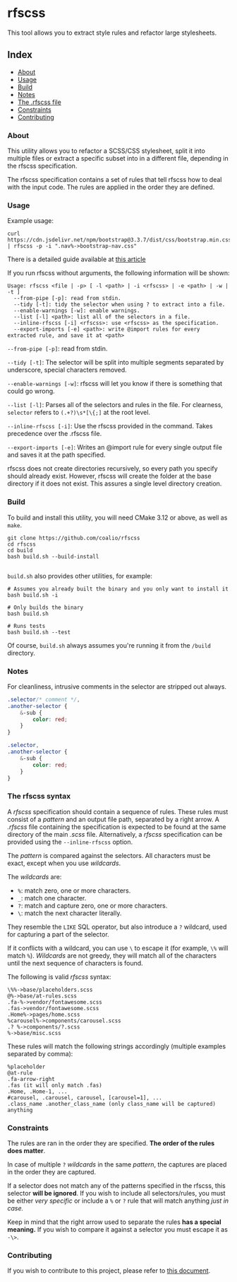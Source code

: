 # rfscss

This tool allows you to extract style rules and refactor large stylesheets.

## Index

-   <a href="#about">About</a>
-   <a href="#usage">Usage</a>
-   <a href="#build">Build</a>
-   <a href="#notes">Notes</a>
-   <a href="#rfscss_file">The .rfscss file</a>
-   <a href="#constraints">Constraints</a>
-   <a href="#contributing">Contributing</a>

<h3 id="about">About</h3>

This utility allows you to refactor a SCSS/CSS stylesheet, split it into multiple files or extract a specific subset into in a different file, depending in the rfscss specification.

The rfscss specification contains a set of rules that tell rfscss how to deal with the input code. The rules are applied in the order they are defined.

<h3 id="usage">Usage</h3>

Example usage:

```
curl https://cdn.jsdelivr.net/npm/bootstrap@3.3.7/dist/css/bootstrap.min.css | rfscss -p -i ".nav%->bootstrap-nav.css"
```

There is a detailed guide available at <a href="https://coals.live/blog/refactor-large-scss-into-multiple-files">this article</a>

If you run rfscss without arguments, the following information will be shown:

```
Usage: rfscss <file | -p> [ -l <path> | -i <rfscss> | -e <path> | -w | -t ]
  --from-pipe [-p]: read from stdin.
  --tidy [-t]: tidy the selector when using ? to extract into a file.
  --enable-warnings [-w]: enable warnings.
  --list [-l] <path>: list all of the selectors in a file.
  --inline-rfscss [-i] <rfscss>: use <rfscss> as the specification.
  --export-imports [-e] <path>: write @import rules for every extracted rule, and save it at <path>
```

`--from-pipe [-p]`: read from stdin.

`--tidy [-t]`: The selector will be split into multiple segments separated by underscore, special characters removed.

`--enable-warnings [-w]`: rfscss will let you know if there is something that could go wrong.

`--list [-l]`: Parses all of the selectors and rules in the file. For clearness, `selector` refers to `(.+?)\s*[\{;]` at the root level.

`--inline-rfscss [-i]`: Use the rfscss provided in the command. Takes precedence over the .rfscss file.

`--export-imports [-e]`: Writes an @import rule for every single output file and saves it at the path specified.

rfscss does not create directories recursively, so every path you specify should already exist. However, rfscss will create the folder at the base directory if it does not exist. This assures a single level directory creation.

<h3 id="build">Build</h3>

To build and install this utility, you will need CMake 3.12 or above, as well as `make`.

```
git clone https://github.com/coalio/rfscss
cd rfscss
cd build
bash build.sh --build-install


```

`build.sh` also provides other utilities, for example:

```
# Assumes you already built the binary and you only want to install it
bash build.sh -i

# Only builds the binary
bash build.sh

# Runs tests
bash build.sh --test
```

Of course, `build.sh` always assumes you're running it from the `/build` directory.

<h3 id="notes">Notes</h3>

For cleanliness, intrusive comments in the selector are stripped out always.

```scss
.selector/* comment */,
.another-selector {
    &-sub {
        color: red;
    }
}

.selector,
.another-selector {
    &-sub {
        color: red;
    }
}
```

<h3 id="rfscss_file">The rfscss syntax</h3>

A _rfscss_ specification should contain a sequence of rules. These rules must consist of a _pattern_ and an output file path, separated by a right arrow. A _.rfscss_ file containing the specification is expected to be found at the same directory of the main _.scss_ file. Alternatively, a _rfscss_ specification can be provided using the `--inline-rfscss` option.

The _pattern_ is compared against the selectors. All characters must be exact, except when you use _wildcards_.

The _wildcards_ are:

-   `%`: match zero, one or more characters.
-   `_`: match one character.
-   `?`: match and capture zero, one or more characters.
-   `\`: match the next character literally.

They resemble the `LIKE` SQL operator, but also introduce a `?` wildcard, used for capturing a part of the selector.

If it conflicts with a wildcard, you can use `\` to escape it (for example, `\%` will match `%`).
_Wildcards_ are not greedy, they will match all of the characters until the next sequence of characters is found.

The following is valid _rfscss_ syntax:

```
\%%->base/placeholders.scss
@%->base/at-rules.scss
.fa-%->vendor/fontawesome.scss
.fas->vendor/fontawesome.scss
.Home%->pages/home.scss
%carousel%->components/carousel.scss
.? %->components/?.scss
%->base/misc.scss
```

These rules will match the following strings accordingly (multiple examples separated by comma):

```
%placeholder
@at-rule
.fa-arrow-right
.fas (it will only match .fas)
.Home, .Home-1, ...
#carousel, .carousel, carousel, [carousel=1], ...
.class_name .another_class_name (only class_name will be captured)
anything
```

<h3 id="constraints">Constraints</h3>

The rules are ran in the order they are specified. **The order of the rules does matter**.

In case of multiple `?` _wildcards_ in the same _pattern_, the captures are placed in the order they are captured.

If a selector does not match any of the patterns specified in the rfscss, this selector **will be ignored**. If you wish to include all selectors/rules, you must be either _very specific_ or include a `%` or `?` rule that will match anything _just in case._

Keep in mind that the right arrow used to separate the rules **has a special meaning.** If you wish to compare it against a selector you must escape it as `-\>`.

<h3 id="contributing">Contributing</h3>

If you wish to contribute to this project, please refer to <a href="https://github.com/coalio/rfscss/blob/master/CONTRIBUTING.md">this document</a>.
